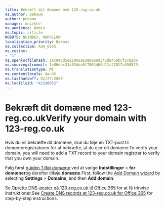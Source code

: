 ```yaml
---
title: Bekræft dit domæne med 123-reg.co.uk
ms.author: pebaum
author: pebaum
manager: mnirkhe
ms.audience: Admin
ms.topic: article
ROBOTS: NOINDEX, NOFOLLOW
localization_priority: Normal
ms.collection: Adm_O365
ms.custom:
- "1"
ms.openlocfilehash: 1ac842d5e2100aa82e0aa8d341d845abcf2c82d0
ms.sourcegitcommit: 1e86dec31d92dba0f7804db9d11c47017a450579
ms.translationtype: MT
ms.contentlocale: da-DK
ms.lasthandoff: 02/27/2020
ms.locfileid: "42326052"
---
```

# <a name="verify-your-domain-with-123-regcouk"></a><span data-ttu-id="549a5-102">Bekræft dit domæne med 123-reg.co.uk</span><span class="sxs-lookup"><span data-stu-id="549a5-102">Verify your domain with 123-reg.co.uk</span></span>

<span data-ttu-id="549a5-103">Hvis du vil bekræfte dit domæne, skal du føje en TXT-post til domæneregistratoren for at bekræfte, at du ejer dit domæne.</span><span class="sxs-lookup"><span data-stu-id="549a5-103">To verify your domain, you will need to add a TXT record to your domain registrar to verify that you own your domain.</span></span> 

<span data-ttu-id="549a5-104">Følg først [guiden Tilføj domæne](https://portal.office.com/adminportal/home#/Domains) ved at vælge **Indstillinger** \> **for domæner**og derefter tilføje **domæne**.</span><span class="sxs-lookup"><span data-stu-id="549a5-104">First, follow the [Add Domain wizard](https://portal.office.com/adminportal/home#/Domains) by selecting **Settings** \> **Domains**, and then **Add domain**.</span></span>
  
<span data-ttu-id="549a5-105">Se [Oprette DNS-poster på 123-reg.co.uk til Office 365](https://docs.microsoft.com/microsoft-365/admin/dns/create-dns-records-at-123-reg-co-uk) for at få trinvise instruktioner.</span><span class="sxs-lookup"><span data-stu-id="549a5-105">See [Create DNS records at 123-reg.co.uk for Office 365](https://docs.microsoft.com/microsoft-365/admin/dns/create-dns-records-at-123-reg-co-uk) for step-by-step instructions.</span></span>